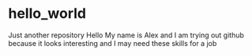 # hello_world
Just another repository
Hello
My name is Alex and I am trying out github because it looks interesting and I may need these skills for a job
